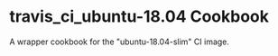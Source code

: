 travis_ci_ubuntu-18.04 Cookbook
=========================

A wrapper cookbook for the "ubuntu-18.04-slim" CI image.
